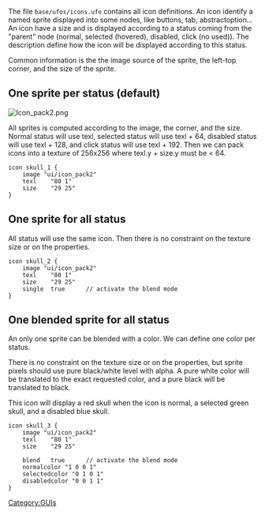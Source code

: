 The file `base/ufos/icons.ufo` contains all icon definitions. An icon
identify a named sprite displayed into some nodes, like buttons, tab,
abstractoption... An icon have a size and is displayed according to a
status coming from the "parent" node (normal, selected (hovered),
disabled, click (no used)). The description define how the icon will be
displayed according to this status.

Common information is the the image source of the sprite, the left-top
corner, and the size of the sprite.

## One sprite per status (default)

![](Icon_pack2.png "Icon_pack2.png")

All sprites is computed according to the image, the corner, and the
size. Normal status will use texl, selected status will use texl + 64,
disabled status will use texl + 128, and click status will use texl +
192. Then we can pack icons into a texture of 256x256 where texl.y +
size.y must be \< 64.

    icon skull_1 {
        image "ui/icon_pack2"
        texl    "80 1"
        size    "29 25"
    }

## One sprite for all status

All status will use the same icon. Then there is no constraint on the
texture size or on the properties.

    icon skull_2 {
        image "ui/icon_pack2"
        texl    "80 1"
        size    "29 25"
        single  true      // activate the blend mode
    }

## One blended sprite for all status

An only one sprite can be blended with a color. We can define one color
per status.

There is no constraint on the texture size or on the properties, but
sprite pixels should use pure black/white level with alpha. A pure white
color will be translated to the exact requested color, and a pure black
will be translated to black.

This icon will display a red skull when the icon is normal, a selected
green skull, and a disabled blue skull.

    icon skull_3 {
        image "ui/icon_pack2"
        texl    "80 1"
        size    "29 25"

        blend   true      // activate the blend mode
        normalcolor "1 0 0 1"
        selectedcolor "0 1 0 1"
        disabledcolor "0 0 1 1"
    }

[Category:GUIs](Category:GUIs "wikilink")